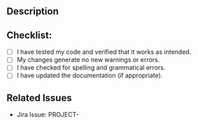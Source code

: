 <!--
We appreciate the effort for this pull request but before that please make sure you read the contribution guidelines, then fill out the blanks below.

Please format the PR title appropriately based on the type of change:
  [<issue>]: <description>
Where <issue> is the related Jira Issue Key.

**All third-party contributors acknowledge that any contributions they provide will be made under the same open-source license that the open-source project is provided under.**
-->

## Description

<!-- Provide a description here -->

## Checklist:

<!-- Please confirm all items are checked off before publishing -->

- [ ] I have tested my code and verified that it works as intended.
- [ ] My changes generate no new warnings or errors.
- [ ] I have checked for spelling and grammatical errors.
- [ ] I have updated the documentation (if appropriate).

## Related Issues

<!-- List any related Jira issues here -->

- Jira Issue: PROJECT-<num>
